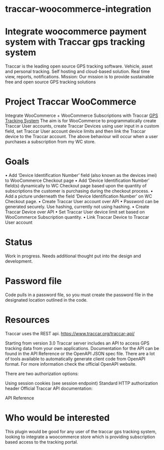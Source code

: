 # traccar-woocommerce-integration
# Integrate woocommerce payment system with Traccar gps tracking system
Traccar is the leading open source GPS tracking software. Vehicle, asset and personal tracking. Self hosting and cloud-based solution. Real time view, reports, notifications. 
Mission: Our mission is to provide sustainable free and open source GPS tracking solutions

# Project Traccar WooCommerce
Integrate WooCommerce + WooCommerce Subscriptions with Traccar [GPS Tracking System](https://www.gpyes.com.au "GPS Tracking System") 
The aim is for WooCommerce to programmatically create Traccar User accounts, create Traccar Devices using user input in a custom field, set Traccar User account device limits and then link the Traccar device to the Traccar account. 
The above behaviour will occur when a user purchases a subscription from my WC store.

# Goals
•	Add ‘Device Identification Number’ field (also known as the devices imei) to WooCommerce Checkout page
•	Add ‘Device Identification Number’ field(s) dynamically to WC Checkout page based upon the quantity of subscriptions the customer is purchasing during the checkout process.
•	Add a picture underneath the field ‘Device Identification Number’ on WC Checkout page.
•	Create Traccar User account over API
• Password can be generated securely. Use hashing, currently not using hashing.
•	Create Traccar Device over API
•	Set Traccar User device limit set based on WooCommerce Subscription quantity.
•	Link Traccar Device to Traccar User account

# Status
Work in progress. Needs additional thought put into the design and development.

# Password file
Code pulls in a password file, so you must create the password file in the designated location outlined in the code.

# Resources
Traccar uses the REST api. https://www.traccar.org/traccar-api/

Starting from version 3.0 Traccar server includes an API to access GPS tracking data from your own applications.
Documentation for the API can be found in the API Reference or the OpenAPI JSON spec file. 
There are a lot of tools available to automatically generate client code from OpenAPI format. For more information check the official OpenAPI website.

There are two authorization options:

Using session cookies (see session endpoint)
Standard HTTP authorization header
Official Traccar API documentation:

API Reference

# Who would be interested
This plugin would be good for any user of the traccar gps tracking system, looking to integrate a woocommerce store which is providing subscription based access to the tracking portal. 
